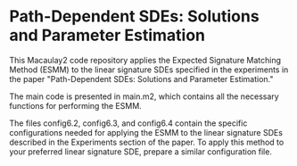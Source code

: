 # Path-Dependent SDEs: Solutions and Parameter Estimation

This Macaulay2 code repository applies the Expected Signature Matching Method (ESMM) to the linear signature SDEs specified in the experiments in the paper "Path-Dependent SDEs: Solutions and Parameter Estimation."

The main code is presented in main.m2, which contains all the necessary functions for performing the ESMM.

The files config6.2, config6.3, and config6.4 contain the specific configurations needed for applying the ESMM to the linear signature SDEs described in the Experiments section of the paper. To apply this method to your preferred linear signature SDE, prepare a similar configuration file.


